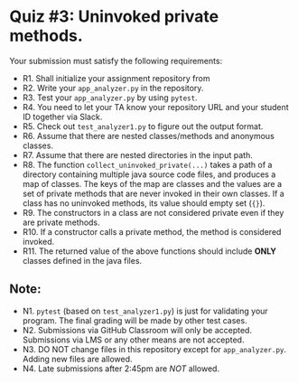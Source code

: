 # Quiz #3: Uninvoked private methods.

Your submission must satisfy the following requirements:

* R1. Shall initialize your assignment repository from 
* R2. Write your `app_analyzer.py` in the repository.
* R3. Test your `app_analyzer.py` by using `pytest`.
* R4. You need to let your TA know your repository URL and your student ID together via Slack.
* R5. Check out `test_analyzer1.py` to figure out the output format.
* R6. Assume that there are nested classes/methods and anonymous classes.
* R7. Assume that there are nested directories in the input path.
* R8. The function `collect_uninvoked_private(...)` takes a path of a directory containing multiple java source code files, and produces a map of classes. The keys of the map are classes and the values are a set of private methods that are never invoked in their own classes. If a class has no uninvoked methods, its value should empty set (`{}`).
* R9. The constructors in a class are not considered private even if they are private methods.
* R10. If a constructor calls a private method, the method is considered invoked.
* R11. The returned value of the above functions should include **ONLY** classes defined in the java files.

## Note:

* N1. `pytest` (based on `test_analyzer1.py`) is just for validating your program. The final grading will be made by other test cases.
* N2. Submissions via GitHub Classroom will only be accepted. Submissions via LMS or any other means are not accepted.
* N3. DO NOT change files in this repository except for `app_analyzer.py`. Adding new files are allowed.
* N4. Late submissions after 2:45pm are *NOT* allowed.


